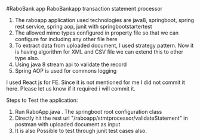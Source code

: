 #RaboBank app
RaboBankapp transaction statement processor

1. The raboapp application used technologies are java8, springboot, spring rest service, spring aop, junit with springbootstartertest
2. The allowed mime types  configured in property file so that we can configure for including any other file here
3. To extract data from uploaded document, I used strategy pattern. Now it is having algorithm for XML and CSV file we can extend this to other type also.
4. Using java 8 stream api to validate the record
5. Spring AOP is used for commons logging

I used React js for FE. Since it is not mentioned for me I did not commit it here. Please let us know if it required i will commit it.

Steps to Test the application:
1. Run RaboApp.java . The springboot root configuration class
2. Directly hit the rest url "/raboapp/stmtprocessor/validateStatement" in postman with uploaded document as input
3. It is also Possible to test through junit test cases also.
